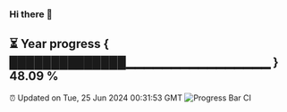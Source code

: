 ### Hi there 👋
⏳ Year progress { ██████████████▁▁▁▁▁▁▁▁▁▁▁▁▁▁▁▁ } 48.09 %
---
⏰ Updated on Tue, 25 Jun 2024 00:31:53 GMT
![Progress Bar CI](https://github.com/Moyi321/Moyi321/workflows/Progress%20Bar%20CI/badge.svg)
